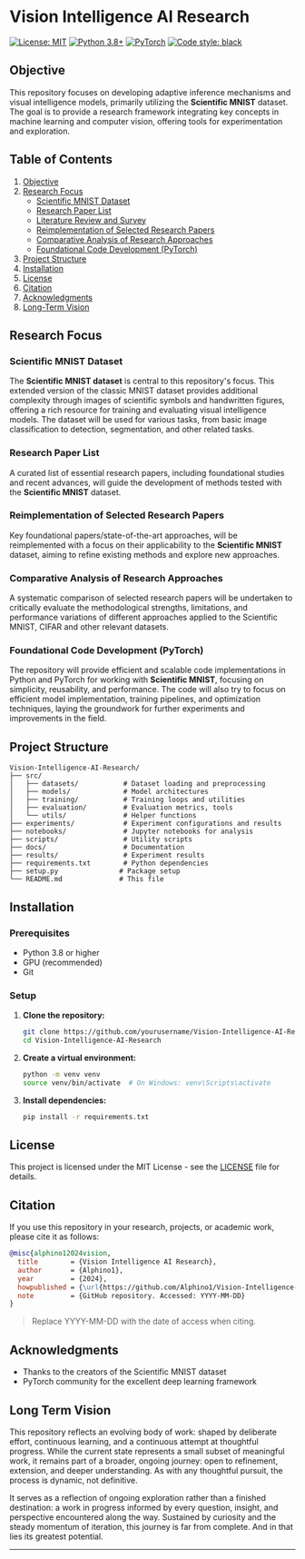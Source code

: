 # Vision Intelligence AI Research


[![License: MIT](https://img.shields.io/badge/License-MIT-yellow.svg)](https://opensource.org/licenses/MIT)
[![Python 3.8+](https://img.shields.io/badge/python-3.8+-blue.svg)](https://www.python.org/downloads/release/python-380/)
[![PyTorch](https://img.shields.io/badge/PyTorch-2.0+-red.svg)](https://pytorch.org/)
[![Code style: black](https://img.shields.io/badge/code%20style-black-000000.svg)](https://github.com/psf/black)

## Objective

This repository focuses on developing adaptive inference mechanisms and visual intelligence models, primarily utilizing the **Scientific MNIST** dataset. The goal is to provide a research framework integrating key concepts in machine learning and computer vision, offering tools for experimentation and exploration.

## Table of Contents

1. [Objective](#objective)
2. [Research Focus](#research-focus)
   - [Scientific MNIST Dataset](#scientific-mnist-dataset)
   - [Research Paper List](#research-paper-list)
   - [Literature Review and Survey](#literature-review-and-survey)
   - [Reimplementation of Selected Research Papers](#reimplementation-of-selected-research-papers)
   - [Comparative Analysis of Research Approaches](#comparative-analysis-of-research-approaches)
   - [Foundational Code Development (PyTorch)](#foundational-code-development-pytorch)
3. [Project Structure](#project-structure)
4. [Installation](#installation)
5. [License](#license)
6. [Citation](#citation)
7. [Acknowledgments](#acknowledgments)
8. [Long-Term Vision](#long-term-vision)






## Research Focus

### **Scientific MNIST Dataset**

The **Scientific MNIST dataset** is central to this repository's focus. This extended version of the classic MNIST dataset provides additional complexity through images of scientific symbols and handwritten figures, offering a rich resource for training and evaluating visual intelligence models. The dataset will be used for various tasks, from basic image classification to detection, segmentation, and other related tasks.

### **Research Paper List**

A curated list of essential research papers, including foundational studies and recent advances, will guide the development of methods tested with the **Scientific MNIST** dataset.


### **Reimplementation of Selected Research Papers**

Key foundational papers/state-of-the-art approaches, will be reimplemented with a focus on their applicability to the **Scientific MNIST** dataset, aiming to refine existing methods and explore new approaches.

### **Comparative Analysis of Research Approaches**

A systematic comparison of selected research papers will be undertaken to critically evaluate the methodological strengths, limitations, and performance variations of different approaches applied to the Scientific MNIST, CIFAR and other relevant datasets.

### **Foundational Code Development (PyTorch)**

The repository will provide efficient and scalable code implementations in Python and PyTorch for working with **Scientific MNIST**, focusing on simplicity, reusability, and performance. The code will also try to focus on efficient model implementation, training pipelines, and optimization techniques, laying the groundwork for further experiments and improvements in the field.

## Project Structure

```
Vision-Intelligence-AI-Research/
├── src/
│   ├── datasets/           # Dataset loading and preprocessing
│   ├── models/             # Model architectures
│   ├── training/           # Training loops and utilities
│   ├── evaluation/         # Evaluation metrics, tools
│   └── utils/              # Helper functions
├── experiments/            # Experiment configurations and results
├── notebooks/              # Jupyter notebooks for analysis
├── scripts/                # Utility scripts
├── docs/                   # Documentation
├── results/                # Experiment results
├── requirements.txt        # Python dependencies
├── setup.py               # Package setup
└── README.md              # This file
```


## Installation

### Prerequisites

- Python 3.8 or higher
- GPU (recommended)
- Git

### Setup

1. **Clone the repository:**
   ```bash
   git clone https://github.com/yourusername/Vision-Intelligence-AI-Research.git
   cd Vision-Intelligence-AI-Research
   ```

2. **Create a virtual environment:**
   ```bash
   python -m venv venv
   source venv/bin/activate  # On Windows: venv\Scripts\activate
   ```

3. **Install dependencies:**
   ```bash
   pip install -r requirements.txt
   ```



## License

This project is licensed under the MIT License - see the [LICENSE](LICENSE) file for details.


## Citation

If you use this repository in your research, projects, or academic work, please cite it as follows:

```bibtex
@misc{alphino12024vision,
  title        = {Vision Intelligence AI Research},
  author       = {Alphino1},
  year         = {2024},
  howpublished = {\url{https://github.com/Alphino1/Vision-Intelligence-AI-Research}},
  note         = {GitHub repository. Accessed: YYYY-MM-DD}
}

```

>  Replace YYYY-MM-DD with the date of access when citing.
 


## Acknowledgments

- Thanks to the creators of the Scientific MNIST dataset
- PyTorch community for the excellent deep learning framework

## Long Term Vision

This repository reflects an evolving body of work: shaped by deliberate effort, continuous learning, and a continuous attempt at thoughtful progress. While the current state represents a small subset of meaningful work, it remains part of a broader, ongoing journey: open to refinement, extension, and deeper understanding. As with any thoughtful pursuit, the process is dynamic, not definitive.

It serves as a reflection of ongoing exploration rather than a finished destination: a work in progress informed by every question, insight, and perspective encountered along the way. Sustained by curiosity and the steady momentum of iteration, this journey is far from complete. And in that lies its greatest potential.

---


